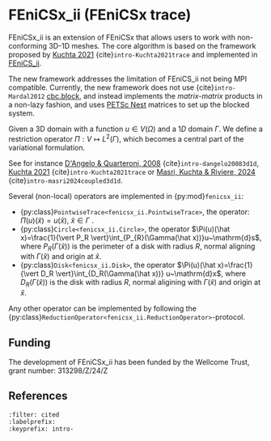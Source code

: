 # FEniCSx_ii (FEniCSx trace)

FEniCSx_ii is an extension of FEniCSx that allows users to work with non-conforming 3D-1D meshes.
The core algorithm is based on the framework proposed by [Kuchta 2021](https://doi.org/10.1007/978-3-030-55874-1_63) {cite}`intro-Kuchta2021trace`
and implemented in [FEniCS_ii](https://github.com/MiroK/fenics_ii).

The new framework addresses the limitation of $\mathrm{FEniCS}\_{\mathrm{ii}}$ not being MPI compatible.
Currently, the new framework does not use {cite}`intro-Mardal2012` [cbc.block](https://github.com/blocknics/cbc.block), and instead
implements the _matrix-matrix_ products in a non-lazy fashion, and uses [PETSc Nest](https://petsc.org/release/manualpages/Mat/MATNEST/) matrices
to set up the blocked system.

Given a 3D domain with a function $u\in V(\Omega)$ and a $1D$ domain $\Gamma$.
We define a restriction operator $\Pi:V\mapsto L^2(\Gamma)$,
which becomes a central part of the variational formulation.

See for instance
[D'Angelo & Quarteroni, 2008](https://doi.org/10.1142/S0218202508003108) {cite}`intro-dangelo20083d1d`,
[Kuchta 2021](https://doi.org/10.1007/978-3-030-55874-1_63) {cite}`intro-Kuchta2021trace` or
[Masri, Kuchta & Riviere, 2024](https://doi.org/10.1137/23M1627390) {cite}`intro-masri2024coupled3d1d`.

Several (non-local) operators are implemented in {py:mod}`fenicsx_ii`:

- {py:class}`PointwiseTrace<fenicsx_ii.PointwiseTrace>`, the operator: $\Pi(u)(\hat x)=u(\hat x)$, $\hat x \in \Gamma$ .
- {py:class}`Circle<fenicsx_ii.Circle>`, the operator $\Pi(u)(\hat x)=\frac{1}{\vert P_R \vert}\int_{P_{R}(\Gamma(\hat x))}u~\mathrm{d}s$, where $P_R(\Gamma(\hat x))$ is the perimeter of a disk with radius $R$, normal aligning with $\Gamma(\hat x)$ and origin at $\hat x$.
- {py:class}`Disk<fenicsx_ii.Disk>`, the operator $\Pi(u)(\hat x)=\frac{1}{\vert D_R \vert}\int_{D_R(\Gamma(\hat x))} u~\mathrm{d}x$, where $D_R(\Gamma(\hat x))$ is the disk with radius $R$, normal aligining with $\Gamma(\hat x)$ and origin at $\hat x$.

Any other operator can be implemented by following the {py:class}`ReductionOperator<fenicsx_ii.ReductionOperator>`-protocol.

## Funding

The development of FEniCSx_ii has been funded by the Wellcome Trust,
grant number: 313298/Z/24/Z

## References

```{bibliography}
:filter: cited
:labelprefix:
:keyprefix: intro-
```
